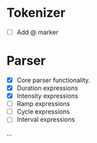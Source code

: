 # Tokenizer

- [ ] Add @ marker

# Parser

- [x] Core parser functionality.
- [x] Duration expressions
- [x] Intensity expressions
- [ ] Ramp expressions
- [ ] Cycle expressions
- [ ] Interval expressions

...
